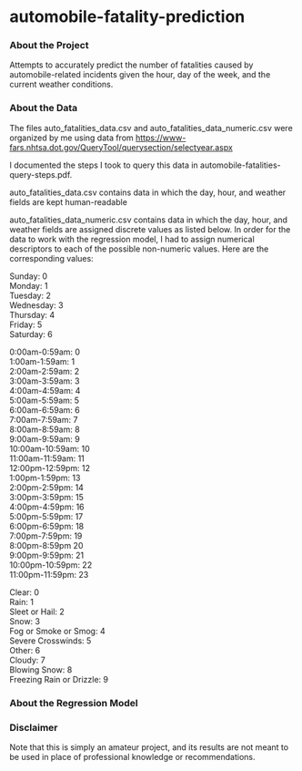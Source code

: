# automobile-fatality-prediction

### About the Project
Attempts to accurately predict the number of fatalities caused by automobile-related incidents given the hour, day of the week, and the current weather conditions. 

### About the Data
The files auto_fatalities_data.csv and auto_fatalities_data_numeric.csv were organized by me using data from https://www-fars.nhtsa.dot.gov/QueryTool/querysection/selectyear.aspx

I documented the steps I took to query this data in automobile-fatalities-query-steps.pdf.  

auto_fatalities_data.csv contains data in which the day, hour, and weather fields are kept human-readable

auto_fatalities_data_numeric.csv contains data in which the day, hour, and weather fields are assigned discrete values as listed below. In order for the data to work with the regression model, I had to assign numerical descriptors to each of the possible non-numeric values. Here are the corresponding values:

Sunday: 0  
Monday: 1  
Tuesday: 2  
Wednesday: 3  
Thursday: 4  
Friday: 5  
Saturday: 6  

0:00am-0:59am: 0        
1:00am-1:59am: 1        
2:00am-2:59am: 2        
3:00am-3:59am: 3        
4:00am-4:59am: 4        
5:00am-5:59am: 5       
6:00am-6:59am: 6        
7:00am-7:59am: 7        
8:00am-8:59am: 8        
9:00am-9:59am: 9        
10:00am-10:59am: 10    
11:00am-11:59am: 11     
12:00pm-12:59pm: 12  
1:00pm-1:59pm: 13  
2:00pm-2:59pm: 14  
3:00pm-3:59pm: 15  
4:00pm-4:59pm: 16  
5:00pm-5:59pm: 17  
6:00pm-6:59pm: 18  
7:00pm-7:59pm: 19  
8:00pm-8:59pm  20  
9:00pm-9:59pm: 21    
10:00pm-10:59pm: 22   
11:00pm-11:59pm: 23  

Clear: 0  
Rain: 1  
Sleet or Hail: 2  
Snow: 3  
Fog or Smoke or Smog: 4  
Severe Crosswinds: 5  
Other: 6  
Cloudy: 7  
Blowing Snow: 8  
Freezing Rain or Drizzle: 9  

### About the Regression Model


### Disclaimer
Note that this is simply an amateur project, and its results are not meant to be used in place of professional knowledge or recommendations. 

